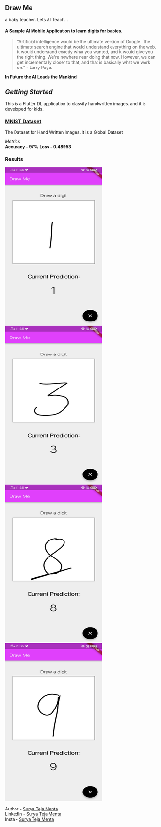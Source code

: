 ## Draw Me

a baby teacher. Lets AI Teach...<br>

#### A Sample AI Mobile Application to learn digits for babies.

>  “Artificial intelligence would be the ultimate version of Google. The ultimate search engine that would understand everything on the web. It would understand exactly what you wanted, and it would give you the right thing. We're nowhere near doing that now. However, we can get incrementally closer to that, and that is basically what we work on.” - Larry Page.

**In Future the AI Leads the Mankind**

_**Getting Started**_
---
This is a Flutter DL application to classify handwritten images. and it is developed for kids.
### [MNIST Dataset](https://data.deepai.org/mnist.zip)<br/>
   The Dataset for Hand Written Images. It is a Global Dataset

_Metrics_<br>
**Accuracy - 97%**
**Loss - 0.48953**

### Results

<img src="outs/1.jpg" width="320" height="520">                <img src="outs/3.jpg" width="320" height="520"><br>
<img src="outs/8.jpg" width="320" height="520">                <img src="outs/9.jpg" width="320" height="520"><br>
 

Author    -   [Surya Teja Menta](mailto:mentasuryateja@gmail.com)<br>
LinkedIn  -   [Surya Teja Menta](https://www.linkedin.com/in/surya-teja-menta/)</br>
Insta     -   [Surya Teja Menta](https://www.instagram.com/suryatejamenta/)

